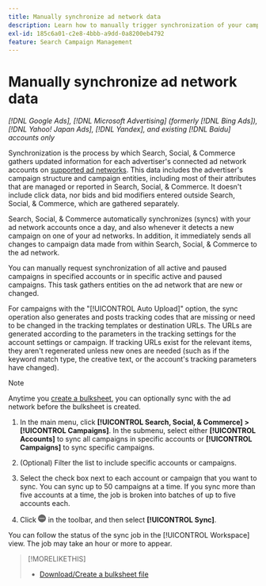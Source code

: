 ```yaml
---
title: Manually synchronize ad network data
description: Learn how to manually trigger synchronization of your campaign structure and campaign entities for supported ad networks.
exl-id: 185c6a01-c2e8-4bbb-a9dd-0a8200eb4792
feature: Search Campaign Management
---
```

# Manually synchronize ad network data

*[!DNL Google Ads], [!DNL Microsoft Advertising] (formerly [!DNL Bing Ads]), [!DNL Yahoo! Japan Ads], [!DNL Yandex], and existing [!DNL Baidu] accounts only*

Synchronization is the process by which Search, Social, & Commerce gathers updated information for each advertiser's connected ad network accounts on [supported ad networks](/help/search-social-commerce/introduction/supported-inventory.md). This data includes the advertiser's campaign structure and campaign entities, including most of their attributes that are managed or reported in Search, Social, & Commerce. It doesn't include click data, nor bids and bid modifiers entered outside Search, Social, & Commerce, which are gathered separately.

Search, Social, & Commerce automatically synchronizes (syncs) with your ad network accounts once a day, and also whenever it detects a new campaign on one of your ad networks. In addition, it immediately sends all changes to campaign data made from within Search, Social, & Commerce to the ad network.

You can manually request synchronization of all active and paused campaigns in specified accounts or in specific active and paused campaigns. This task gathers entities on the ad network that are new or changed.

For campaigns with the "[!UICONTROL Auto Upload]" option, the sync operation also generates and posts tracking codes that are missing or need to be changed in the tracking templates or destination URLs. The URLs are generated according to the parameters in the tracking settings for the account settings or campaign. If tracking URLs exist for the relevant items, they aren't regenerated unless new ones are needed (such as if the keyword match type, the creative text, or the account's tracking parameters have changed).

>[!NOTE]
>
>Anytime you [create a bulksheet](/help/search-social-commerce/campaign-management/bulksheets/bulksheet-download.md), you can optionally sync with the ad network before the bulksheet is created.

1. In the main menu, click **[!UICONTROL Search, Social, & Commerce] > [!UICONTROL Campaigns]**. In the submenu, select either **[!UICONTROL Accounts]** to sync all campaigns in specific accounts or **[!UICONTROL Campaigns]** to sync specific campaigns.

1. (Optional) Filter the list to include specific accounts or campaigns.

1. Select the check box next to each account or campaign that you want to sync. You can sync up to 50 campaigns at a time. If you sync more than five accounts at a time, the job is broken into batches of up to five accounts each.

1. Click ![**More**](/help/search-social-commerce/assets/more.png "More") in the toolbar, and then select **[!UICONTROL Sync]**.

You can follow the status of the sync job in the [!UICONTROL Workspace] view. The job may take
an hour or more to appear.

>[!MORELIKETHIS]
>
>* [Download/Create a bulksheet file](/help/search-social-commerce/campaign-management/bulksheets/bulksheet-download.md)
